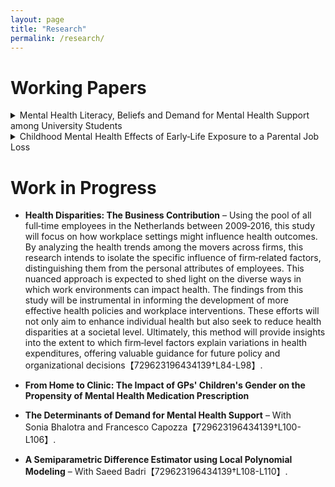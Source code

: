```yaml
---
layout: page
title: "Research"
permalink: /research/
---
```


# Working Papers

<details>
<summary>Mental Health Literacy, Beliefs and Demand for Mental Health Support among University Students</summary>

_Submitted_

With Michelle Acampora and Francesco Capozza. [Working paper](https://papers.ssrn.com/sol3/papers.cfm?abstract_id=4261487).

**Abstract** – This paper assesses the impact of a mental health literacy intervention on the demand for mental health support among university students. We run a field experiment with 2,978 university students from one of the largest Dutch universities. The intervention provides information on the benefits of care‑seeking and its potential returns in terms of academic performance. The intervention increases the willingness to pay and the demand for a mental health app among male respondents. It also increases the demand for information about coaching, correspondingly decreasing the demand for information about psychological counseling. We document that this substitution is driven by students with moderate psychological distress. Increased perceived effectiveness of low‑intensity therapy options is likely to be the mechanism. In a follow‑up survey three weeks later, we find evidence of a moderate improvement in mental health scores for treated female respondents, consistent with suggestive evidence of increased care‑seeking behavior【729623196434139†L27-L40】.

**Presentations** – Presented at CESS Colloquium Oxford University; CBS 3rd Workshop Health and Inequality – Copenhagen; Applied Young Economics Webinar; NoBeC Early Career, UPenn; AFE, University of Chicago; EuHea2022, University of Oslo; II IEB Workshop on Public Policies; HCEO‑briq SSSI 2022; 8th IRDES‑DAUPHINE Workshop; Essen Mental Health Workshop, DukeNUS Medical School Seminar; NTU, Brown Bag, the University of San Gallen; Mental Health and Economic Status Workshop, University of Warwick; Tinbergen Institute Jamboree【729623196434139†L42-L49】.

</details>

<details>
<summary>Childhood Mental Health Effects of Early‑Life Exposure to a Parental Job Loss</summary>

With Pilar García‑Gómez and Tom Van Ourti. *Email me for a draft.*

**Abstract** – We study the mental health effects of early life exposure to paternal job loss. Using nationwide individual‑level administrative register records, we focus on firm‑closure‑induced job losses for fathers with children below age five in the Netherlands. These children are more likely to take mental health‑related medicines in their later childhood, and this increase is mainly driven by psychostimulant drugs. The increased uptake of psychostimulants ranges from 15 percent of mean uptake in the control group at age five to around 9 percent at age twelve. The effects are significantly larger for families with mothers being the main breadwinner, suggesting that the drop in paternal income resulting from displacement is not the main driver of psychostimulant uptake. We further find that the father is more likely to take mental health medication around the time of job loss, and that the children exposed to paternal job loss are more likely to live in dissolved families. We find no evidence of exposed children living in neighborhoods with different rates of psychostimulant consumption compared to control children, while parents of treated children do report more impulsive behavior and inattention symptoms【729623196434139†L59-L79】.

</details>

# Work in Progress

* **Health Disparities: The Business Contribution** – Using the pool of all full‑time employees in the Netherlands between 2009‑2016, this study will focus on how workplace settings might influence health outcomes. By analyzing the health trends among the movers across firms, this research intends to isolate the specific influence of firm‑related factors, distinguishing them from the personal attributes of employees. This nuanced approach is expected to shed light on the diverse ways in which work environments can impact health. The findings from this study will be instrumental in informing the development of more effective health policies and workplace interventions. These efforts will not only aim to enhance individual health but also seek to reduce health disparities at a societal level. Ultimately, this method will provide insights into the extent to which firm‑level factors explain variations in health expenditures, offering valuable guidance for future policy and organizational decisions【729623196434139†L84-L98】.

* **From Home to Clinic: The Impact of GPs' Children's Gender on the Propensity of Mental Health Medication Prescription**

* **The Determinants of Demand for Mental Health Support** – With Sonia Bhalotra and Francesco Capozza【729623196434139†L100-L106】.

* **A Semiparametric Difference Estimator using Local Polynomial Modeling** – With Saeed Badri【729623196434139†L108-L110】.